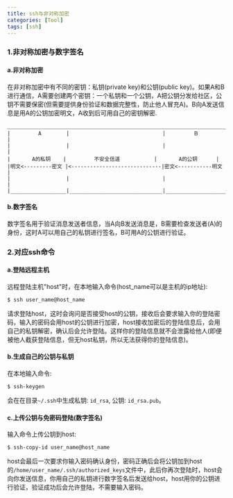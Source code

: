 ```yaml
---
title: ssh与非对称加密
categories: [Tool]
tags: [ssh]
---
```


### 1.非对称加密与数字签名

#### a.非对称加密

在非对称加密中有不同的密钥：私钥(private key)和公钥(public key)。如果A和B进行通信，A需要创建两个密钥：一个私钥和一个公钥，A把公钥分发给社区，公钥不需要保密(但需要提供身份验证和数据完整性，防止他人冒充A)。B向A发送信息是用A的公钥加密明文，A收到后可用自己的密钥解密.

    ________________________________________________________________________
    |         A        |                              |　　　    Ｂ        |
    |                  |                              |                    |
    |       A的私钥    |         不安全信道           |       A的公钥      |
    |明文<---------密文 |<-----------------------------|密文<-----------明文 |
    |                  |                              |                    |
    |__________________|______________________________|____________________|

#### b.数字签名

数字签名用于验证消息发送者信息，当A向B发送消息是，B需要检查发送者(A)的身份，这时A可以用自己的私钥进行签名，B可用A的公钥进行验证。

### 2.对应ssh命令

#### a.登陆远程主机

远程登陆主机"host"时，在本地输入命令(host_name可以是主机的ip地址):

    $ ssh user_name@host_name

请求登陆host，这时会询问是否接受host的公钥，接收后会要求输入你的登陆密码，输入的密码会用host的公钥进行加密，host接收加密后的登陆信息后，会用自己的私钥解密，确认后会允许登陆。这样你的登陆信息就不会泄露给他人(即便被他人截获登陆信息，但无host私钥，所以无法获得你的登陆信息)。

#### b.生成自己的公钥与私钥

在本地输入命令:

    $ ssh-keygen

会在在目录`~/.ssh`中生成私钥: `id_rsa`,  公钥: `id_rsa.pub`。

#### c.上传公钥与免密码登陆(数字签名)

输入命令上传公钥到host:

    $ ssh-copy-id user_name@host_name

host会最后一次要求你输入密码确认身份，密码正确后会将公钥加到host的`/home/user_name/.ssh/authorized_keys`文件中，此后你再次登陆时，host会向你发送信息，你用自己的私钥进行数字签名后发送给host，host用你的公钥进行验证，验证成功后会允许登陆，不需要输入密码。
